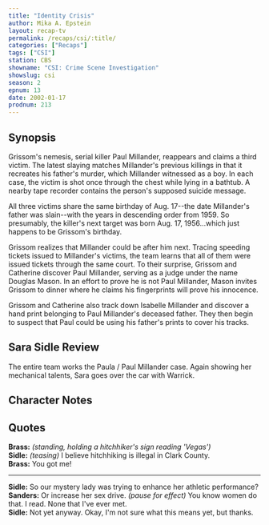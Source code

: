 ```yaml
---
title: "Identity Crisis"
author: Mika A. Epstein
layout: recap-tv
permalink: /recaps/csi/:title/
categories: ["Recaps"]
tags: ["CSI"]
station: CBS
showname: "CSI: Crime Scene Investigation"
showslug: csi
season: 2
epnum: 13
date: 2002-01-17
prodnum: 213  
---
```


## Synopsis

Grissom's nemesis, serial killer Paul Millander, reappears and claims a third victim. The latest slaying matches Millander's previous killings in that it recreates his father's murder, which Millander witnessed as a boy. In each case, the victim is shot once through the chest while lying in a bathtub. A nearby tape recorder contains the person's supposed suicide message.

All three victims share the same birthday of Aug. 17--the date Millander's father was slain--with the years in descending order from 1959. So presumably, the killer's next target was born Aug. 17, 1956...which just happens to be Grissom's birthday.

Grissom realizes that Millander could be after him next. Tracing speeding tickets issued to Millander's victims, the team learns that all of them were issued tickets through the same court. To their surprise, Grissom and Catherine discover Paul Millander, serving as a judge under the name Douglas Mason. In an effort to prove he is not Paul Millander, Mason invites Grissom to dinner where he claims his fingerprints will prove his innocence.

Grissom and Catherine also track down Isabelle Millander and discover a hand print belonging to Paul Millander's deceased father. They then begin to suspect that Paul could be using his father's prints to cover his tracks.

## Sara Sidle Review

The entire team works the Paula / Paul Millander case. Again showing her mechanical talents, Sara goes over the car with Warrick.

## Character Notes

## Quotes

**Brass:** _(standing, holding a hitchhiker's sign reading 'Vegas')_  
**Sidle:** _(teasing)_ I believe hitchhiking is illegal in Clark County.  
**Brass:** You got me!  

- - -

**Sidle:** So our mystery lady was trying to enhance her athletic performance?  
**Sanders:** Or increase her sex drive. _(pause for effect)_ You know women do that. I read. None that I've ever met.  
**Sidle:** Not yet anyway. Okay, I'm not sure what this means yet, but thanks.

